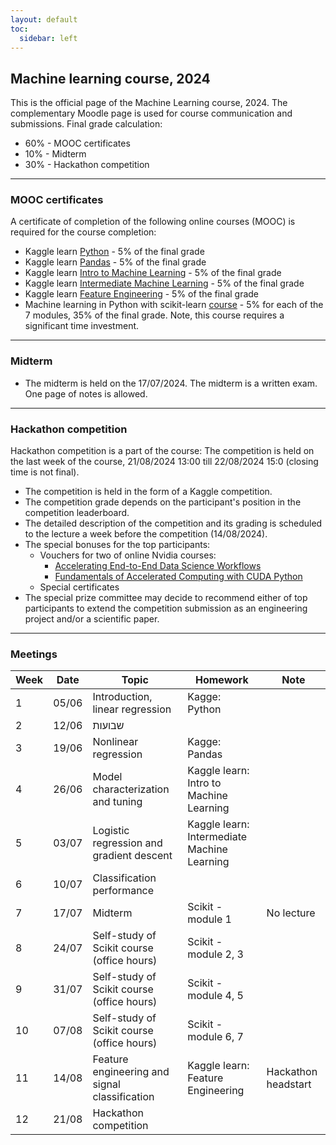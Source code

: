 ```yaml
---
layout: default
toc:
  sidebar: left
---
```


## Machine learning course, 2024
This is the official page of the Machine Learning course, 2024. The complementary Moodle page is used for course communication and submissions. 
Final grade calculation:
* 60% - MOOC certificates
* 10% - Midterm
* 30% - Hackathon competition

---

### MOOC certificates
A certificate of completion of the following online courses (MOOC) is required for the course completion:
* Kaggle learn [Python](https://www.kaggle.com/learn/python) - 5% of the final grade
* Kaggle learn [Pandas](https://www.kaggle.com/learn/pandas) - 5% of the final grade
* Kaggle learn [Intro to Machine Learning](https://www.kaggle.com/learn/intro-to-machine-learning) - 5% of the final grade
* Kaggle learn [Intermediate Machine Learning](https://www.kaggle.com/learn/intermediate-machine-learning) - 5% of the final grade
* Kaggle learn [Feature Engineering](https://www.kaggle.com/learn/feature-engineering) - 5% of the final grade
* Machine learning in Python with scikit-learn [course](https://www.fun-mooc.fr/en/courses/machine-learning-python-scikit-learn/) - 5% for each of the 7 modules, 35% of the final grade. 
  Note, this course requires a significant time investment.

---

### Midterm
* The midterm is held on the 17/07/2024. The midterm is a written exam. One page of notes is allowed.

---

### Hackathon competition
Hackathon competition is a part of the course:
The competition is held on the last week of the course, 21/08/2024 13:00 till 22/08/2024 15:0 (closing time is not final).
* The competition is held in the form of a Kaggle competition.
* The competition grade depends on the participant's position in the competition leaderboard.
* The detailed description of the competition and its grading is scheduled to the lecture a week before the competition (14/08/2024).
* The special bonuses for the top participants:
  * Vouchers for two of online Nvidia courses:
    * [Accelerating End-to-End Data Science Workflows](https://courses.nvidia.com/courses/course-v1:DLI+S-DS-01+V1/)
    * [Fundamentals of Accelerated Computing with CUDA Python](https://courses.nvidia.com/courses/course-v1:DLI+C-AC-02+V1/)
  * Special certificates
* The special prize committee may decide to recommend either of top participants to extend the competition submission as an engineering project and/or a scientific paper.

---

### Meetings

| Week | Date  | Topic                                         | Homework                                    | Note                |
|------|-------|-----------------------------------------------|---------------------------------------------|---------------------|
| 1    | 05/06 | Introduction, linear regression               | Kagge: Python                               |                     |
| 2    | 12/06 | שבועות                                        |                                             |                     |
| 3    | 19/06 | Nonlinear regression                          | Kagge: Pandas                               |                     |
| 4    | 26/06 | Model characterization and tuning             | Kaggle learn: Intro to Machine Learning     |                     |
| 5    | 03/07 | Logistic regression and gradient descent      | Kaggle learn: Intermediate Machine Learning |                     |
| 6    | 10/07 | Classification performance                    |                                             |                     |
| 7    | 17/07 | Midterm                                       | Scikit - module 1                           | No lecture          |
| 8    | 24/07 | Self-study of Scikit course (office hours)    | Scikit - module 2, 3                        |                     |
| 9    | 31/07 | Self-study of Scikit course (office hours)    | Scikit - module 4, 5                        |                     |
| 10   | 07/08 | Self-study of Scikit course (office hours)    | Scikit - module 6, 7                        |                     |
| 11   | 14/08 | Feature engineering and signal classification | Kaggle learn: Feature Engineering           | Hackathon headstart |
| 12   | 21/08 | Hackathon competition                         |                                             |                     |
